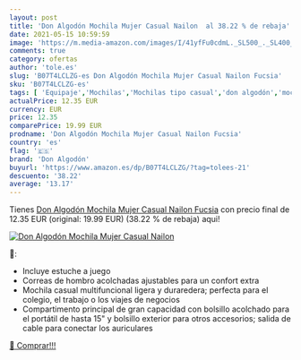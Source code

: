 ```yaml
---
layout: post
title: 'Don Algodón Mochila Mujer Casual Nailon  al 38.22 % de rebaja'
date: 2021-05-15 10:59:59
image: 'https://m.media-amazon.com/images/I/41yfFu0cdmL._SL500_._SL400_.jpg'
comments: true
category: ofertas
author: 'tole.es'
slug: 'B07T4LCLZG-es Don Algodón Mochila Mujer Casual Nailon Fucsia'
sku: 'B07T4LCLZG-es'
tags: [ 'Equipaje','Mochilas','Mochilas tipo casual','don algodón','mochila', ]
actualPrice: 12.35 EUR
currency: EUR
price: 12.35
comparePrice: 19.99 EUR
prodname: 'Don Algodón Mochila Mujer Casual Nailon Fucsia'
country: 'es'
flag: '🇪🇸'
brand: 'Don Algodón'
buyurl: 'https://www.amazon.es/dp/B07T4LCLZG/?tag=tolees-21'
descuento: '38.22'
average: '13.17'
---
```


Tienes [Don Algodón Mochila Mujer Casual Nailon Fucsia](https://www.amazon.es/dp/B07T4LCLZG/?tag=tolees-21) con precio final de  12.35 EUR (original: 19.99 EUR) (38.22 %  de rebaja) aqui!

[![Don Algodón Mochila Mujer Casual Nailon ](https://m.media-amazon.com/images/I/41yfFu0cdmL._SL500_._SL400_.jpg)](https://www.amazon.es/dp/B07T4LCLZG/?tag=tolees-21)

🔎:

- Incluye estuche a juego
- Correas de hombro acolchadas ajustables para un confort extra
- Mochila casual multifuncional ligera y duraredera; perfecta para el colegio, el trabajo o los viajes de negocios
- Compartimento principal de gran capacidad con bolsillo acolchado para el portátil de hasta 15" y bolsillo exterior para otros accesorios; salida de cable para conectar los auriculares

[🛒 Comprar!!!](https://www.amazon.es/dp/B07T4LCLZG/?tag=tolees-21)
